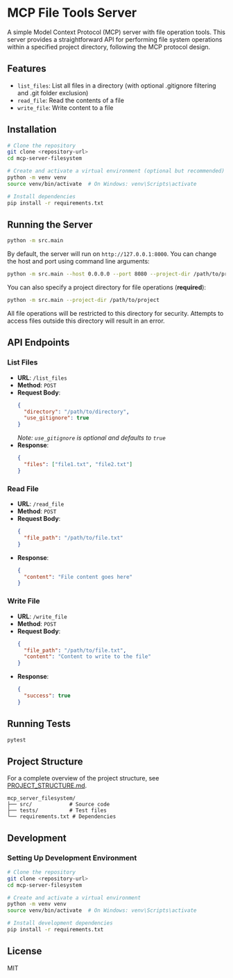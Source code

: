 # MCP File Tools Server

A simple Model Context Protocol (MCP) server with file operation tools. This server provides a straightforward API for performing file system operations within a specified project directory, following the MCP protocol design.

## Features

- `list_files`: List all files in a directory (with optional .gitignore filtering and .git folder exclusion)
- `read_file`: Read the contents of a file
- `write_file`: Write content to a file

## Installation

```bash
# Clone the repository
git clone <repository-url>
cd mcp-server-filesystem

# Create and activate a virtual environment (optional but recommended)
python -m venv venv
source venv/bin/activate  # On Windows: venv\Scripts\activate

# Install dependencies
pip install -r requirements.txt
```

## Running the Server

```bash
python -m src.main
```

By default, the server will run on `http://127.0.0.1:8000`. You can change the host and port using command line arguments:

```bash
python -m src.main --host 0.0.0.0 --port 8080 --project-dir /path/to/project
```

You can also specify a project directory for file operations (**required**):

```bash
python -m src.main --project-dir /path/to/project
```

All file operations will be restricted to this directory for security. Attempts to access files outside this directory will result in an error.

## API Endpoints

### List Files
- **URL**: `/list_files`
- **Method**: `POST`
- **Request Body**:
  ```json
  {
    "directory": "/path/to/directory",
    "use_gitignore": true
  }
  ```
  *Note: `use_gitignore` is optional and defaults to `true`*
- **Response**:
  ```json
  {
    "files": ["file1.txt", "file2.txt"]
  }
  ```

### Read File
- **URL**: `/read_file`
- **Method**: `POST`
- **Request Body**:
  ```json
  {
    "file_path": "/path/to/file.txt"
  }
  ```
- **Response**:
  ```json
  {
    "content": "File content goes here"
  }
  ```

### Write File
- **URL**: `/write_file`
- **Method**: `POST`
- **Request Body**:
  ```json
  {
    "file_path": "/path/to/file.txt",
    "content": "Content to write to the file"
  }
  ```
- **Response**:
  ```json
  {
    "success": true
  }
  ```

## Running Tests

```bash
pytest
```

## Project Structure

For a complete overview of the project structure, see [PROJECT_STRUCTURE.md](PROJECT_STRUCTURE.md).

```
mcp_server_filesystem/
├── src/            # Source code
├── tests/          # Test files
└── requirements.txt # Dependencies
```

## Development

### Setting Up Development Environment

```bash
# Clone the repository
git clone <repository-url>
cd mcp-server-filesystem

# Create and activate a virtual environment
python -m venv venv
source venv/bin/activate  # On Windows: venv\Scripts\activate

# Install development dependencies
pip install -r requirements.txt
```

## License

MIT
